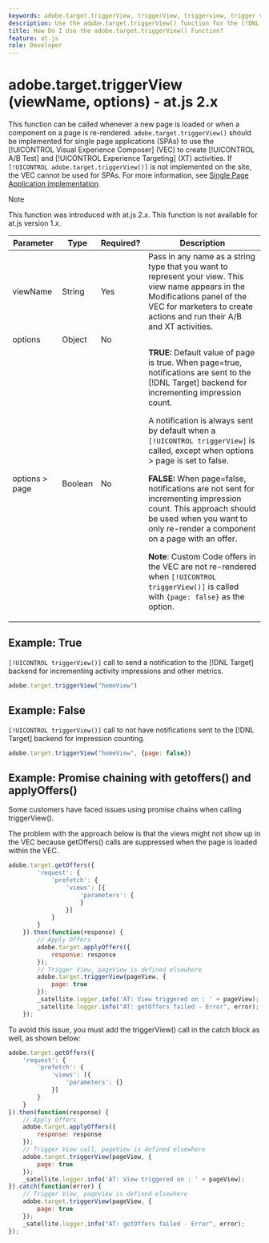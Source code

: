 ```yaml
---
keywords: adobe.target.triggerView, triggerView, triggerview, trigger view, at.js, functions, function, viewName, viewname, view name, adobe.target.triggerView1
description: Use the adobe.target.triggerView() function for the [!DNL Adobe Target] at.js JavaScript library for use in Single Page Applications (SPAs). (at.js 2.x)
title: How Do I Use the adobe.target.triggerView() Function?
feature: at.js
role: Developer
---
```

# adobe.target.triggerView (viewName, options) - at.js 2.x

This function can be called whenever a new page is loaded or when a component on a page is re-rendered. `adobe.target.triggerView()` should be implemented for single page applications (SPAs) to use the [!UICONTROL Visual Experience Composer] (VEC) to create [!UICONTROL A/B Test] and [!UICONTROL Experience Targeting] (XT) activities. If `[!UICONTROL adobe.target.triggerView()]` is not implemented on the site, the VEC cannot be used for SPAs. For more information, see [Single Page Application implementation](/help/dev/implement/client-side/atjs/how-to-deployatjs/target-atjs-single-page-application.md).

>[!NOTE]
>
>This function was introduced with at.js 2.*x*. This function is not available for at.js version 1.*x*.

|Parameter|Type|Required?|Description|
| --- | --- | --- | --- |
|viewName|String|Yes|Pass in any name as a string type that you want to represent your view. This view name appears in the Modifications panel of the VEC for marketers to create actions and run their A/B and XT activities.|
|options|Object|No||
|options > page|Boolean|No|**TRUE:** Default value of page is true. When page=true, notifications are sent to the [!DNL Target] backend for incrementing impression count.<P>A notification is always sent by default when a `[!UICONTROL triggerView]` is called, except when options > page is set to false.<P>**FALSE:** When page=false, notifications are not sent for incrementing impression count. This approach should be used when you want to only re-render a component on a page with an offer.<P>**Note**: Custom Code offers in the VEC are not re-rendered when `[!UICONTROL triggerView()]` is called with `{page: false}` as the option.|

## Example: True

`[!UICONTROL triggerView()]` call to send a notification to the [!DNL Target] backend for incrementing activity impressions and other metrics.

```javascript {line-numbers="true"}
adobe.target.triggerView("homeView")
```

## Example: False

`[!UICONTROL triggerView()]` call to not have notifications sent to the [!DNL Target] backend for impression counting.

```javascript {line-numbers="true"}
adobe.target.triggerView("homeView", {page: false})
```

## Example: Promise chaining with getoffers() and applyOffers()

Some customers have faced issues using promise chains when calling triggerView().

The problem with the approach below is that the views might not show up in the VEC because getOffers() calls are suppressed when the page is loaded within the VEC. 

```javascript {line-numbers="true"}
adobe.target.getOffers({
        'request': {
            'prefetch': {
                'views': [{
                    'parameters': {
                    }
                }]
            }
        }
    }).then(function(response) {       
        // Apply Offers
        adobe.target.applyOffers({
            response: response
        });
        // Trigger View, pageView is defined elsewhere
        adobe.target.triggerView(pageView, {
            page: true
        });
        _satellite.logger.info('AT: View triggered on : ' + pageView);    }).catch(function(error) {
        _satellite.logger.info("AT: getOffers failed - Error", error);
    }); 
```

To avoid this issue, you must add the triggerView() call in the catch block as well, as shown below:

```javascript {line-numbers="true"}
adobe.target.getOffers({
    'request': {
        'prefetch': {
            'views': [{
                'parameters': {}
            }]
        }
    }
}).then(function(response) {
    // Apply Offers
    adobe.target.applyOffers({
        response: response
    });
    // Trigger View call, pageView is defined elsewhere
    adobe.target.triggerView(pageView, {
        page: true
    });
    _satellite.logger.info('AT: View triggered on : ' + pageView);
}).catch(function(error) {
    // Trigger View, pageView is defined elsewhere
    adobe.target.triggerView(pageView, {
        page: true
    });
    _satellite.logger.info("AT: getOffers failed - Error", error);
}); 
```
